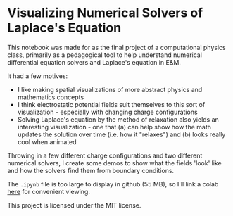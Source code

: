 # Visualizing Numerical Solvers of Laplace's Equation

This notebook was made for as the final project of a computational physics class, primarily as a pedagogical tool to help understand numerical differential equation solvers and Laplace's equation in E&M.

It had a few motives:
- I like making spatial visualizations of more abstract physics and mathematics concepts
- I think electrostatic potential fields suit themselves to this sort of visualization - especially with changing charge configurations
- Solving Laplace's equation by the method of relaxation also yields an interesting visualization - one that (a) can help show how the math updates the solution over time (i.e. how it "relaxes") and (b) looks really cool when animated

Throwing in a few different charge configurations and two different numerical solvers, I create some demos to show what the fields 'look' like and how the solvers find them from boundary conditions.

The `.ipynb` file is too large to display in github (55 MB), so I'll link a colab [here](https://drive.google.com/file/d/1PSdzmw8XdQVFKSWe4k2Q_87mc_EmFD6G/view?usp=sharing) for convenient viewing.

This project is licensed under the MIT license.
